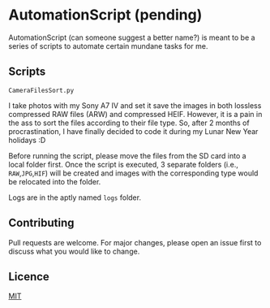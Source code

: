 # AutomationScript (pending)

AutomationScript (can someone suggest a better name?) is meant to be a series of scripts to automate certain mundane
tasks for me.

## Scripts

`CameraFilesSort.py`

I take photos with my Sony A7 IV and set it save the images in both lossless compressed RAW files (ARW) and compressed
HEIF. However, it is a pain in the ass to sort the files according to their file type. So, after 2 months of procrastination, I have finally decided
to code it during my Lunar New Year holidays :D

Before running the script, please move the files from the SD card into a local folder first. Once the script is
executed, 3 separate folders (i.e., `RAW`,`JPG`,`HIF`) will be created and images with the corresponding type would be
relocated into the folder.

Logs are in the aptly named `logs` folder.

## Contributing

Pull requests are welcome. For major changes, please open an issue first
to discuss what you would like to change.

## Licence

[MIT](https://choosealicense.com/licenses/mit/)